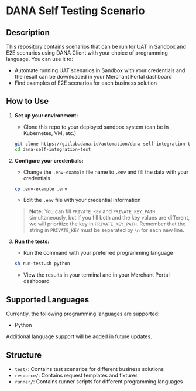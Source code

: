 # DANA Self Testing Scenario

## Description

This repository contains scenarios that can be run for UAT in Sandbox and E2E scenarios using DANA Client with your choice of programming language. You can use it to:

- Automate running UAT scenarios in Sandbox with your credentials and the result can be downloaded in your Merchant Portal dashboard
- Find examples of E2E scenarios for each business solution

## How to Use

1. **Set up your environment:**
   - Clone this repo to your deployed sandbox system (can be in Kubernetes, VM, etc.)
   ```bash
   git clone https://gitlab.dana.id/automation/dana-self-integration-test.git
   cd dana-self-integration-test
   ```

2. **Configure your credentials:**
   - Change the `.env-example` file name to `.env` and fill the data with your credentials
   ```bash
   cp .env-example .env
   ```
   - Edit the `.env` file with your credential information
   
   > **Note:** You can fill `PRIVATE_KEY` and `PRIVATE_KEY_PATH` simultaneously, but if you fill both and the key values are different, we will prioritize the key in `PRIVATE_KEY_PATH`. Remember that the string in `PRIVATE_KEY` must be separated by `\n` for each new line.

3. **Run the tests:**
   - Run the command with your preferred programming language
   ```bash
   sh run-test.sh python
   ```
   - View the results in your terminal and in your Merchant Portal dashboard

## Supported Languages

Currently, the following programming languages are supported:

- Python

Additional language support will be added in future updates.

## Structure

- `test/`: Contains test scenarios for different business solutions
- `resource/`: Contains request templates and fixtures
- `runner/`: Contains runner scripts for different programming languages

